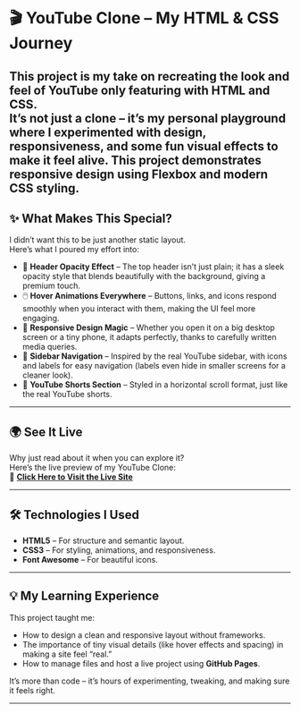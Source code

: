 # 🎬 YouTube Clone – My HTML & CSS Journey

This project is my take on recreating the look and feel of **YouTube** only  featuring with  **HTML** and **CSS**.  
It’s not just a clone – it’s my personal playground where I experimented with design, responsiveness, and some fun visual effects to make it feel alive.
This project demonstrates responsive design using Flexbox and modern CSS styling.
--

## ✨ What Makes This Special?

I didn’t want this to be just another static layout.  
Here’s what I poured my effort into:

- 🎨 **Header Opacity Effect** – The top header isn’t just plain; it has a sleek opacity style that blends beautifully with the background, giving a premium touch.
- 🖱️ **Hover Animations Everywhere** – Buttons, links, and icons respond smoothly when you interact with them, making the UI feel more engaging.
- 📱 **Responsive Design Magic** – Whether you open it on a big desktop screen or a tiny phone, it adapts perfectly, thanks to carefully written media queries.
- 📂 **Sidebar Navigation** – Inspired by the real YouTube sidebar, with icons and labels for easy navigation (labels even hide in smaller screens for a cleaner look).
- 🎥 **YouTube Shorts Section** – Styled in a horizontal scroll format, just like the real YouTube shorts.

---

## 🌍 See It Live
Why just read about it when you can explore it?  
Here’s the live preview of my YouTube Clone:  
🔗 **[Click Here to Visit the Live Site](https://bhaumikdhore.github.io/Youtube-Clone/)**

---

## 🛠 Technologies I Used
- **HTML5** – For structure and semantic layout.
- **CSS3** – For styling, animations, and responsiveness.
- **Font Awesome** – For beautiful icons.

---

## 💡 My Learning Experience
This project taught me:
- How to design a clean and responsive layout without frameworks.
- The importance of tiny visual details (like hover effects and spacing) in making a site feel “real.”
- How to manage files and host a live project using **GitHub Pages**.

It’s more than code – it’s hours of experimenting, tweaking, and making sure it feels right.  

---
